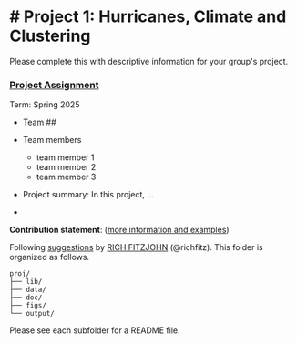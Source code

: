 # # Project 1: Hurricanes, Climate and Clustering
Please complete this with descriptive information for your group's project.

### [Project Assignment](doc/Proj1_desc.md)

Term: Spring 2025

+ Team ##
+ Team members
	+ team member 1
	+ team member 2
	+ team member 3


+ Project summary: In this project, ...
+ 	
**Contribution statement**: ([more information and examples](doc/a_note_on_contributions.md))  

Following [suggestions](http://nicercode.github.io/blog/2013-04-05-projects/) by [RICH FITZJOHN](http://nicercode.github.io/about/#Team) (@richfitz). This folder is organized as follows.

```
proj/
├── lib/
├── data/
├── doc/
├── figs/
└── output/
```

Please see each subfolder for a README file.
